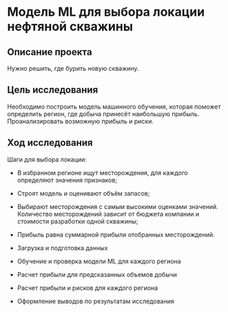 # Модель ML для выбора локации нефтяной скважины

## Описание проекта
Нужно решить, где бурить новую скважину.

## Цель исследования

Необходимо построить модель машинного обучения, которая поможет определить регион, где добыча принесёт наибольшую прибыль. 
Проанализировать возможную прибыль и риски.


## Ход исследования

Шаги для выбора локации:

* В избранном регионе ищут месторождения, для каждого определяют значения признаков;
* Строят модель и оценивают объём запасов;
* Выбирают месторождения с самым высокими оценками значений. Количество месторождений зависит от бюджета компании и стоимости разработки одной скважины;
* Прибыль равна суммарной прибыли отобранных месторождений.

* Загрузка и подготовка данных
* Обучение и проверка модели ML для каждого региона
* Расчет прибыли для предсказанных объемов добычи
* Расчет прибыли и рисков для каждого региона
* Оформление выводов по результатам исследования